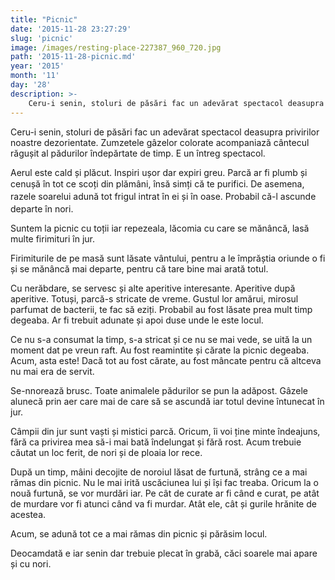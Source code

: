 ```yaml
---
title: "Picnic"
date: '2015-11-28 23:27:29'
slug: 'picnic'
image: /images/resting-place-227387_960_720.jpg
path: '2015-11-28-picnic.md'
year: '2015'
month: '11'
day: '28'
description: >-
    Ceru-i senin, stoluri de păsări fac un adevărat spectacol deasupra privirilor noastre dezorientate. Zumzetele gâzelor colorate acompaniază cântecul răgușit al pădurilor îndepărtate de timp. E un între
---
```

<div class="kg-card-markdown"><p>Ceru-i senin, stoluri de păsări fac un adevărat spectacol deasupra privirilor noastre dezorientate. Zumzetele gâzelor colorate acompaniază cântecul răgușit al pădurilor îndepărtate de timp. E un întreg spectacol.</p>
<p>Aerul este cald și plăcut. Inspiri ușor dar expiri greu. Parcă ar fi plumb și cenușă în tot ce scoți din plămâni, însă simți că te purifici. D<span style="line-height: 20.8px;">e </span>asemena<span style="line-height: 20.8px;">, </span><span style="line-height: 20.8px;">r</span>azele soarelui adună tot frigul intrat în ei și în oase. Probabil că-l ascunde departe în nori.</p>
<p>Suntem la picnic cu toții iar repezeala, lăcomia cu care se mănâncă, lasă multe firimituri în jur.</p>
<p>Firimiturile de pe masă sunt lăsate vântului, pentru a le împrăștia oriunde o fi și se mănâncă mai departe, pentru că tare bine mai arată totul.</p>
<p>Cu nerăbdare, se servesc și alte aperitive interesante. Aperitive după aperitive. Totuși, parcă-s stricate de vreme. Gustul lor amărui, mirosul parfumat de bacterii, te fac să eziți. Probabil au fost lăsate prea mult timp degeaba. Ar fi trebuit adunate și apoi duse unde le este locul.</p>
<p>Ce nu s-a consumat la timp, s-a stricat și ce nu se mai vede, se uită la un moment dat pe vreun raft. Au fost reamintite și cărate la picnic degeaba. Acum, asta este! Dacă tot au fost cărate, au fost mâncate pentru că altceva nu mai era de servit.</p>
<p>Se-nnorează brusc. Toate animalele pădurilor se pun la adăpost. Gâzele alunecă prin aer care mai de care să se ascundă iar totul devine întunecat în jur.</p>
<p>Câmpii din jur sunt vaști și mistici parcă. Oricum, îi voi ține minte îndeajuns, fără ca privirea mea să-i mai bată îndelungat și fără rost. Acum trebuie căutat un loc ferit, de nori și de ploaia lor rece.</p>
<p>După un timp, mâini decojite de noroiul lăsat de furtună, strâng ce a mai rămas din picnic. Nu le mai irită uscăciunea lui și își fac treaba. Oricum la o nouă furtună, se vor murdări iar. Pe cât de curate ar fi când e curat, pe atât de murdare vor fi atunci când va fi murdar.  Atât ele, cât și gurile hrănite de acestea.</p>
<p>Acum, se adună tot ce a mai rămas din picnic și părăsim locul.</p>
<p>Deocamdată e iar senin dar trebuie plecat în grabă, căci soarele mai apare și cu nori.</p>
<p> </p>
</div>
    